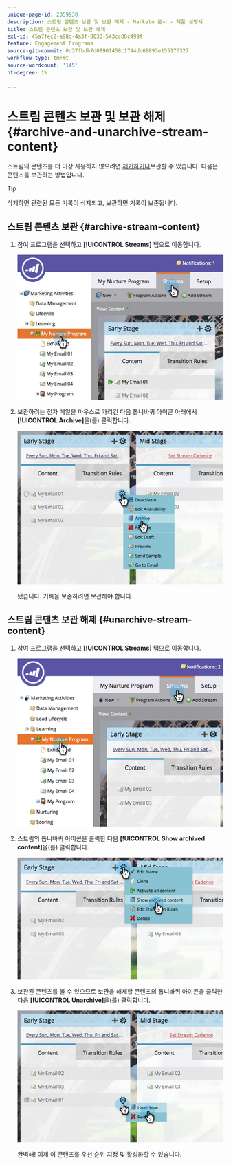 ```yaml
---
unique-page-id: 2359930
description: 스트림 콘텐츠 보관 및 보관 해제 - Marketo 문서 - 제품 설명서
title: 스트림 콘텐츠 보관 및 보관 해제
exl-id: 45a7fec2-a98d-4a3f-8033-543cc88c499f
feature: Engagement Programs
source-git-commit: 0d37fbdb7d08901458c1744dc68893e155176327
workflow-type: tm+mt
source-wordcount: '145'
ht-degree: 1%

---
```


# 스트림 콘텐츠 보관 및 보관 해제 {#archive-and-unarchive-stream-content}

스트림의 콘텐츠를 더 이상 사용하지 않으려면 [제거하거나](/help/marketo/product-docs/email-marketing/drip-nurturing/using-stream-content/remove-stream-content.md)보관할 수 있습니다. 다음은 콘텐츠를 보관하는 방법입니다.

>[!TIP]
>
>삭제하면 관련된 모든 기록이 삭제되고, 보관하면 기록이 보존됩니다.

## 스트림 콘텐츠 보관 {#archive-stream-content}

1. 참여 프로그램을 선택하고 **[!UICONTROL Streams]** 탭으로 이동합니다.

   ![](assets/cloneasteam-4.jpg)

1. 보관하려는 전자 메일을 마우스로 가리킨 다음 톱니바퀴 아이콘 아래에서 **[!UICONTROL Archive]**&#x200B;을(를) 클릭합니다.

   ![](assets/image2014-9-15-17-3a42-3a7.png)

   됐습니다. 기록을 보존하려면 보관해야 합니다.

## 스트림 콘텐츠 보관 해제 {#unarchive-stream-content}

1. 참여 프로그램을 선택하고 **[!UICONTROL Streams]** 탭으로 이동합니다.

   ![](assets/image2014-9-15-17-3a42-3a11.png)

1. 스트림의 톱니바퀴 아이콘을 클릭한 다음 **[!UICONTROL Show archived content]**&#x200B;을(를) 클릭합니다.

   ![](assets/image2014-9-15-17-3a42-3a15.png)

1. 보관된 콘텐츠를 볼 수 있으므로 보관을 해제할 콘텐츠의 톱니바퀴 아이콘을 클릭한 다음 **[!UICONTROL Unarchive]**&#x200B;을(를) 클릭합니다.

   ![](assets/image2014-9-15-17-3a42-3a24.png)

   완벽해! 이제 이 콘텐츠를 우선 순위 지정 및 활성화할 수 있습니다.
